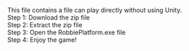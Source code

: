 This file contains a file can play directly without using Unity.    
Step 1: Download the zip file    
Step 2: Extract the zip file  
Step 3: Open the RobbiePlatform.exe file  
Step 4: Enjoy the game!   
